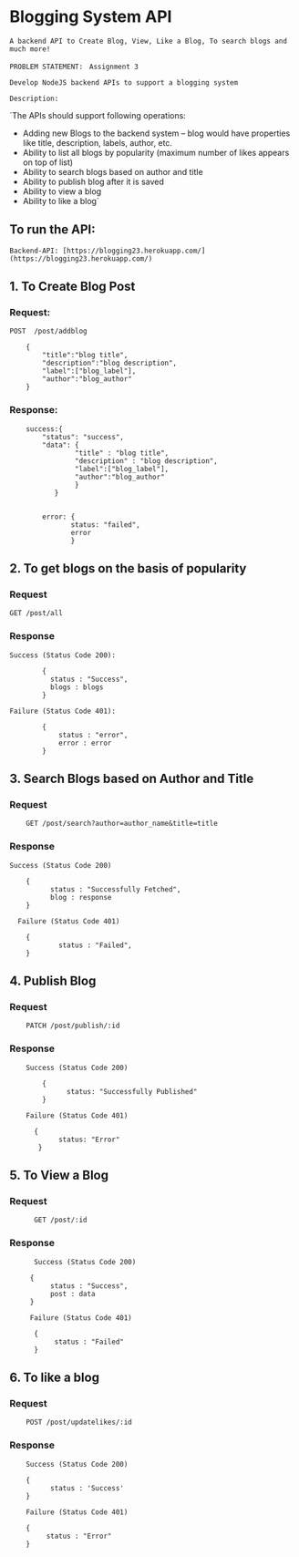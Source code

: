 # Blogging System API

`A backend API to Create Blog, View, Like a Blog, To search blogs and much more!`

`PROBLEM STATEMENT: ` `Assignment 3`

`Develop NodeJS backend APIs to support a blogging system`

`Description:`

`The APIs should support following operations:
- Adding new Blogs to the backend system – blog would have properties like title,
description, labels, author, etc.
- Ability to list all blogs by popularity (maximum number of likes appears on top
of list)
- Ability to search blogs based on author and title
- Ability to publish blog after it is saved
- Ability to view a blog
- Ability to like a blog`


## To run the API:

`Backend-API: [https://blogging23.herokuapp.com/](https://blogging23.herokuapp.com/) `


## 1. To Create Blog Post 

### Request:

    POST  /post/addblog

        {
            "title":"blog title",
            "description":"blog description",
            "label":["blog_label"],
            "author":"blog_author" 
        }

### Response:


        success:{
            "status": "success",
            "data": {
                    "title" : "blog title",
                    "description" : "blog description",
                    "label":["blog_label"],
                    "author":"blog_author"
                    }
               }


            error: { 
                   status: "failed",
                   error 
                   }


## 2. To get blogs on the basis of popularity

### Request

    GET /post/all

### Response

    Success (Status Code 200): 

            {
              status : "Success",
              blogs : blogs      
            }

    Failure (Status Code 401): 

            {
                status : "error",
                error : error
            }


## 3. Search Blogs based on Author and Title

### Request

        GET /post/search?author=author_name&title=title

### Response

    Success (Status Code 200)

        {
              status : "Successfully Fetched",
              blog : response    
        }

      Failure (Status Code 401)

        {
                status : "Failed",
        }


## 4. Publish Blog

### Request

        PATCH /post/publish/:id

### Response

        Success (Status Code 200)

            {
                  status: "Successfully Published"
            }

        Failure (Status Code 401)

          {
                status: "Error"
           }
  

  ## 5. To View a Blog

  ### Request
  
          GET /post/:id

  ### Response

          Success (Status Code 200)
 
         {
              status : "Success",
              post : data
         }

         Failure (Status Code 401)
          
          {
               status : "Failed"
          }

## 6. To like a blog

### Request

        POST /post/updatelikes/:id

### Response

        Success (Status Code 200)

        {
              status : 'Success'
        }

        Failure (Status Code 401)

        {
             status : "Error"
        }



